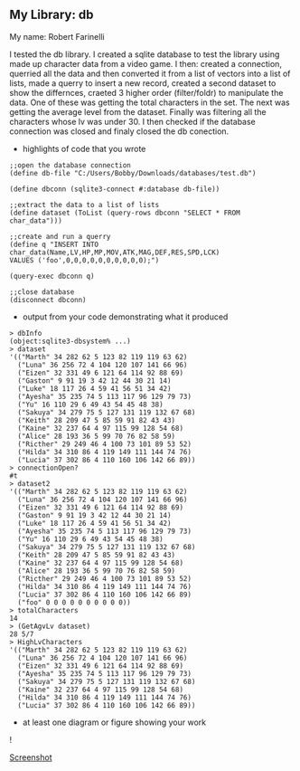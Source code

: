 ## My Library: db

My name: Robert Farinelli


I tested the db library. I created a sqlite database to test the library using made up character data from a video game.
I then: created a connection,
querried all the data and then converted it from a list of vectors into a list of lists, made a querry to insert a new record, 
created a second dataset to
show the differnces, craeted 3 higher order (filter/foldr) to manipulate the data. One of these was getting the total characters in the set.
The next was getting the average level from the dataset. Finally was filtering all the characters whose lv was under 30. I then checked if the database connection was closed and finaly closed the db conection.



* highlights of code that you wrote

```
;;open the database connection
(define db-file "C:/Users/Bobby/Downloads/databases/test.db")

(define dbconn (sqlite3-connect #:database db-file))

;;extract the data to a list of lists
(define dataset (ToList (query-rows dbconn "SELECT * FROM char_data")))

;;create and run a querry
(define q "INSERT INTO char_data(Name,LV,HP,MP,MOV,ATK,MAG,DEF,RES,SPD,LCK)  
VALUES ('foo',0,0,0,0,0,0,0,0,0,0);")

(query-exec dbconn q)

;;close database
(disconnect dbconn)
```


* output from your code demonstrating what it produced
```
> dbInfo
(object:sqlite3-dbsystem% ...)
> dataset
'(("Marth" 34 282 62 5 123 82 119 119 63 62)
  ("Luna" 36 256 72 4 104 120 107 141 66 96)
  ("Eizen" 32 331 49 6 121 64 114 92 88 69)
  ("Gaston" 9 91 19 3 42 12 44 30 21 14)
  ("Luke" 18 117 26 4 59 41 56 51 34 42)
  ("Ayesha" 35 235 74 5 113 117 96 129 79 73)
  ("Yu" 16 110 29 6 49 43 54 45 48 38)
  ("Sakuya" 34 279 75 5 127 131 119 132 67 68)
  ("Keith" 28 209 47 5 85 59 91 82 43 43)
  ("Kaine" 32 237 64 4 97 115 99 128 54 68)
  ("Alice" 28 193 36 5 99 70 76 82 58 59)
  ("Ricther" 29 249 46 4 100 73 101 89 53 52)
  ("Hilda" 34 310 86 4 119 149 111 144 74 76)
  ("Lucia" 37 302 86 4 110 160 106 142 66 89))
> connectionOpen?
#t
> dataset2
'(("Marth" 34 282 62 5 123 82 119 119 63 62)
  ("Luna" 36 256 72 4 104 120 107 141 66 96)
  ("Eizen" 32 331 49 6 121 64 114 92 88 69)
  ("Gaston" 9 91 19 3 42 12 44 30 21 14)
  ("Luke" 18 117 26 4 59 41 56 51 34 42)
  ("Ayesha" 35 235 74 5 113 117 96 129 79 73)
  ("Yu" 16 110 29 6 49 43 54 45 48 38)
  ("Sakuya" 34 279 75 5 127 131 119 132 67 68)
  ("Keith" 28 209 47 5 85 59 91 82 43 43)
  ("Kaine" 32 237 64 4 97 115 99 128 54 68)
  ("Alice" 28 193 36 5 99 70 76 82 58 59)
  ("Ricther" 29 249 46 4 100 73 101 89 53 52)
  ("Hilda" 34 310 86 4 119 149 111 144 74 76)
  ("Lucia" 37 302 86 4 110 160 106 142 66 89)
  ("foo" 0 0 0 0 0 0 0 0 0 0))
> totalCharacters
14
> (GetAgvLv dataset)
28 5/7
> HighLvCharacters
'(("Marth" 34 282 62 5 123 82 119 119 63 62)
  ("Luna" 36 256 72 4 104 120 107 141 66 96)
  ("Eizen" 32 331 49 6 121 64 114 92 88 69)
  ("Ayesha" 35 235 74 5 113 117 96 129 79 73)
  ("Sakuya" 34 279 75 5 127 131 119 132 67 68)
  ("Kaine" 32 237 64 4 97 115 99 128 54 68)
  ("Hilda" 34 310 86 4 119 149 111 144 74 76)
  ("Lucia" 37 302 86 4 110 160 106 142 66 89))
```


* at least one diagram or figure showing your work

!

[Screenshot](FP1/diagram.png)